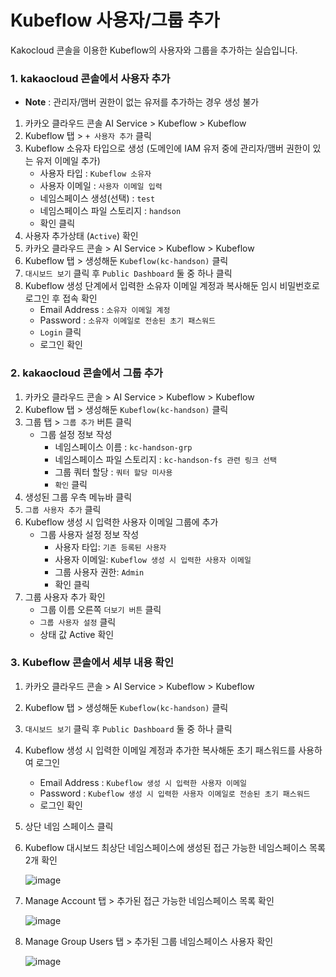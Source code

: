 # Kubeflow 사용자/그룹 추가
Kakocloud 콘솔을 이용한 Kubeflow의 사용자와 그룹을 추가하는 실습입니다.

### 1. kakaocloud 콘솔에서 사용자 추가
   - **Note** : 관리자/맴버 권한이 없는 유저를 추가하는 경우 생성 불가
1. 카카오 클라우드 콘솔 AI Service > Kubeflow > Kubeflow
2. Kubeflow 탭 > `+ 사용자 추가` 클릭
3. Kubeflow 소유자 타입으로 생성 (도메인에 IAM 유저 중에 관리자/맴버 권한이 있는 유저 이메일 추가)
   - 사용자 타입 : `Kubeflow 소유자`
   - 사용자 이메일 : `사용자 이메일 입력`
   - 네임스페이스 생성(선택) : `test`
   - 네임스페이스 파일 스토리지 : `handson`
   - 확인 클릭
4. 사용자 추가상태 (`Active`) 확인
5. 카카오 클라우드 콘솔 > AI Service > Kubeflow > Kubeflow
6. Kubeflow 탭 > 생성해둔 `Kubeflow(kc-handson)` 클릭
7. `대시보드 보기` 클릭 후 `Public Dashboard` 둘 중 하나 클릭
8. Kubeflow 생성 단계에서 입력한 소유자 이메일 계정과 복사해둔 임시 비밀번호로 로그인 후 접속 확인
   - Email Address : `소유자 이메일 계정`
   - Password : `소유자 이메일로 전송된 초기 패스워드`
   - `Login` 클릭
   - 로그인 확인

### 2. kakaocloud 콘솔에서 그룹 추가
1. 카카오 클라우드 콘솔 > AI Service > Kubeflow > Kubeflow
2. Kubeflow 탭 > 생성해둔 `Kubeflow(kc-handson)` 클릭
3. 그룹 탭 > `그룹 추가` 버튼 클릭
   - 그룹 설정 정보 작성
      - 네임스페이스 이름 : `kc-handson-grp`
      - 네임스페이스 파일 스토리지 : `kc-handson-fs 관련 링크 선택`
      - 그룹 쿼터 할당 : `쿼터 할당 미사용`
      - `확인` 클릭
4. 생성된 그룹 우측 메뉴바 클릭
5. `그룹 사용자 추가` 클릭
6. Kubeflow 생성 시 입력한 사용자 이메일 그룹에 추가
   - 그룹 사용자 설정 정보 작성
      - 사용자 타입: `기존 등록된 사용자`
      - 사용자 이메일: `Kubeflow 생성 시 입력한 사용자 이메일`
      - 그룹 사용자 권한: `Admin`
      - 확인 클릭
7. 그룹 사용자 추가 확인
   - 그룹 이름 오른쪽 `더보기 버튼` 클릭
   - `그룹 사용자 설정` 클릭
   - 상태 값 Active 확인

### 3. Kubeflow 콘솔에서 세부 내용 확인
1. 카카오 클라우드 콘솔 > AI Service > Kubeflow > Kubeflow
2. Kubeflow 탭 > 생성해둔 `Kubeflow(kc-handson)` 클릭
3. `대시보드 보기` 클릭 후 `Public Dashboard` 둘 중 하나 클릭
4. Kubeflow 생성 시 입력한 이메일 계정과 추가한 복사해둔 초기 패스워드를 사용하여 로그인
   - Email Address : `Kubeflow 생성 시 입력한 사용자 이메일`
   - Password : `Kubeflow 생성 시 입력한 사용자 이메일로 전송된 초기 패스워드`
   - 로그인 확인
5. 상단 네임 스페이스 클릭
6. Kubeflow 대시보드 최상단 네임스페이스에 생성된 접근 가능한 네임스페이스 목록 2개 확인

   ![image](https://github.com/KOlizer/tutorial/assets/127844467/c0a06b9b-92e6-46c6-b63a-9342f771bf2e)

7. Manage Account 탭 > 추가된 접근 가능한 네임스페이스 목록 확인

   ![image](https://github.com/KOlizer/tutorial/assets/127844467/c806d4aa-b50d-4ae0-a395-73825ad88947)

8. Manage Group Users 탭 > 추가된 그룹 네임스페이스 사용자 확인

   ![image](https://github.com/KOlizer/tutorial/assets/127844467/f22c8061-a2ad-4712-8b5d-ba248ba0005e)
